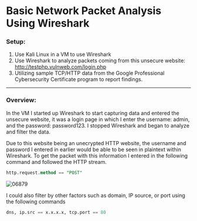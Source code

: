 # Basic Network Packet Analysis Using Wireshark

### Setup:
1. Use Kali Linux in a VM to use Wireshark
2. Use Wireshark to analyze packets coming from this unsecure website: http://testphp.vulnweb.com/login.php
3. Utilizing sample TCP/HTTP data from the Google Professional Cybersecurity Certificate program to report findings.
---
### Overview: 
In the VM I started up Wireshark to start capturing data and entered the unsecure website, it was a login page in which I enter the username: admin, and the password: password123. I stopped Wireshark and began to analyze and filter the data.

Due to this website being an unecrypted HTTP website, the username and password I entered in earlier would be able to be seen in plaintext within Wireshark. To get the packet with this information I entered in the following command and followed the HTTP stream.
```sql
http.request.method == "POST"
```

![06879](https://github.com/user-attachments/assets/03d5d595-8143-42cd-b158-91ac65fdbf82)

I could also filter by other factors such as domain, IP source, or port using the following commands
```sql
dns, ip.src == x.x.x.x, tcp.port == 80
```
